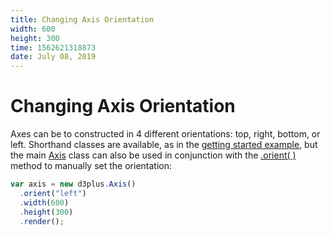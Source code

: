 ```yaml
---
title: Changing Axis Orientation
width: 600
height: 300
time: 1562621318873
date: July 08, 2019
---
```


[width]: 600
[height]: 300

# Changing Axis Orientation

Axes can be to constructed in 4 different orientations: top, right, bottom, or left. Shorthand classes are available, as in the [getting started example](http://d3plus.org/examples/d3plus-axis/getting-started/), but the main [Axis](http://d3plus.org/docs/#Axis) class can also be used in conjunction with the [.orient( )](http://d3plus.org/docs/#Axis.orient) method to manually set the orientation:

```js
var axis = new d3plus.Axis()
  .orient("left")
  .width(600)
  .height(300)
  .render();
```
